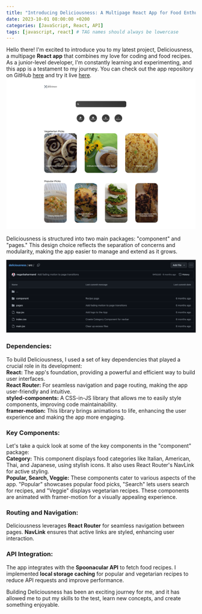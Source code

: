 ```yaml
---
title: "Introducing Deliciousness: A Multipage React App for Food Enthusiasts"
date: 2023-10-01 08:00:00 +0200
categories: [JavaScript, React, API]
tags: [javascript, react] # TAG names should always be lowercase
---
```


Hello there! I'm excited to introduce you to my latest project, Deliciousness, a multipage **React app** that combines my love for coding and food recipes. As a junior-level developer, I'm constantly learning and experimenting, and this app is a testament to my journey. You can check out the app repository on GitHub [here](https://github.com/negarbaharmand/deliciousness.git) and try it live [here](https://negarbaharmand.github.io/deliciousness/).
![App overview](/assets/images/deliciousness-page-overview.png)

Deliciousness is structured into two main packages: "component" and "pages." This design choice reflects the separation of concerns and modularity, making the app easier to manage and extend as it grows.

![Github overview](/assets/images/deliciousness-github.png)

### Dependencies:

To build Deliciousness, I used a set of key dependencies that played a crucial role in its development:<br>
**React:** The app's foundation, providing a powerful and efficient way to build user interfaces.<br>
**React Router:** For seamless navigation and page routing, making the app user-friendly and intuitive.<br>
**styled-components:** A CSS-in-JS library that allows me to easily style components, improving code maintainability.<br>
**framer-motion:** This library brings animations to life, enhancing the user experience and making the app more engaging.

### Key Components:

Let's take a quick look at some of the key components in the "component" package:<br>
**Category:** This component displays food categories like Italian, American, Thai, and Japanese, using stylish icons. It also uses React Router's NavLink for active styling.<br>
**Popular, Search, Veggie:** These components cater to various aspects of the app. "Popular" showcases popular food picks, "Search" lets users search for recipes, and "Veggie" displays vegetarian recipes. These components are animated with framer-motion for a visually appealing experience.

### Routing and Navigation:

Deliciousness leverages **React Router** for seamless navigation between pages. **NavLink** ensures that active links are styled, enhancing user interaction.

### API Integration:

The app integrates with the **Spoonacular API** to fetch food recipes. I implemented **local storage caching** for popular and vegetarian recipes to reduce API requests and improve performance.<br>

Building Deliciousness has been an exciting journey for me, and it has allowed me to put my skills to the test, learn new concepts, and create something enjoyable.
